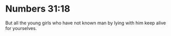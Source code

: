 # Numbers 31:18

But all the young girls who have not known man by lying with him keep alive for yourselves.
